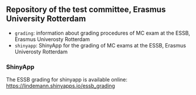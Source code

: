 ## Repository of the test committee, Erasmus University Rotterdam

* `grading`: information about grading procedures of MC exam at the ESSB, Erasmus Univerosty Rotterdam
* `shinyapp`: ShinyApp for the grading of MC exams at the ESSB, Erasmus Univerosty Rotterdam


### ShinyApp

The ESSB grading for shinyapp is available online: https://lindemann.shinyapps.io/essb_grading
